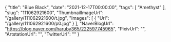 {
   "title": "Blue Black",
   "date": "2021-12-17T00:00:00",
   "tags": [
      "Amethyst"
   ],
   "slug": "111062921600",
   "ThumbnailImageUrl": "/gallery/111062921600/t.jpg",
   "Images": [
      {
         "Url": "/gallery/111062921600/p0.jpg"
      }
   ],
   "NaverBlogUrl": "https://blog.naver.com/haruby365/222597745965",
   "PixivUrl": "",
   "ArtstationUrl": "",
   "TwitterUrl": ""
}